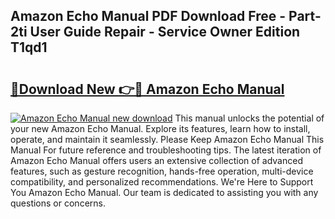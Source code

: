 ## Amazon Echo Manual PDF Download Free - Part-2ti User Guide Repair - Service Owner Edition T1qd1

# <h2><a href="http://bc20332.oget.top/?id=Amazon+Echo+Manual">🔗Download New 👉🔴 Amazon Echo Manual</a></h2>

[![Amazon Echo Manual new download](https://i.imgur.com/5g1atiW.png)](http://bc20332.oget.top/?id=Amazon+Echo+Manual)
This manual unlocks the potential of your new Amazon Echo Manual. Explore its features, learn how to install, operate, and maintain it seamlessly. Please Keep Amazon Echo Manual This Manual For future reference and troubleshooting tips. The latest iteration of Amazon Echo Manual offers users an extensive collection of advanced features, such as gesture recognition, hands-free operation, multi-device compatibility, and personalized recommendations. We're Here to Support You Amazon Echo Manual. Our team is dedicated to assisting you with any questions or concerns.
